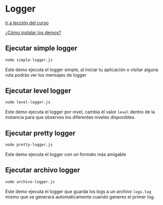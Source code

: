 # Logger

[Ir a lección del curso](https://www.artisanfront.com/cursos/curso-fastify-desde-0/fastify-02-logging)

[¿Cómo instalar los demos?](../README.md)

## Ejecutar simple logger

```sh
node simple-logger.js
```

Este demo ejecuta el logger simple, al iniciar tu aplicación o visitar alguna ruta podrás ver los mensajes de logger

## Ejecutar level logger

```sh
node level-logger.js
```

Este demo ejecuta el logger por nivel, cambia el valor `level` dentro de la instancia para que observes los diferentes niveles disponibles.

## Ejecutar pretty logger

```sh
node pretty-logger.js
```

Este demo ejecuta el logger con un formato más amigable

## Ejecutar archivo logger

```sh
node archivo-logger.js
```

Este demo ejecuta el logger que guarda los logs a un archivo `logs.log` mismo que se generará automaticamente cuando generes el primer log.
